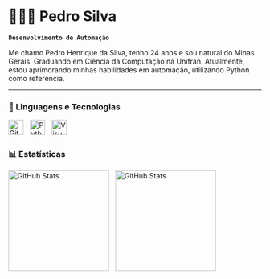 # 👩🏻‍💻 Pedro Silva

**`Desenvolvimento de Automação`**

Me chamo Pedro Henrique da Silva, tenho 24 anos e sou natural do Minas Gerais. Graduando em Ciência da Computação na Unifran. Atualmente, estou aprimorando minhas habilidades em automação, utilizando Python como referência.



---

### 🤖 Linguagens e Tecnologias

<img 
    align="left" 
    alt="Git" 
    title="Git"
    width="30px" 
    style="padding-right: 10px;" 
    src="https://cdn.jsdelivr.net/gh/devicons/devicon@latest/icons/git/git-original.svg" 
/>
<img 
    align="left" 
    alt="Python" 
    title="Python"
    width="30px" 
    style="padding-right: 10px;" 
    src="https://cdn.jsdelivr.net/gh/devicons/devicon@latest/icons/python/python-original.svg" 
/>
<img
    align="left" 
    alt="Visual Studio Code" 
    title="Visual Studio Code"
    width="30px" 
    style="padding-right: 10px;"
    src = "https://cdn.jsdelivr.net/gh/devicons/devicon@latest/devicon.min.css"
/>
<br/>
<br/>

### 📊 Estatísticas

<p>
  <img 
    align="left" 
    alt="GitHub Stats" 
    height="200" 
    style="padding-right: 10px;" 
    src="https://github-readme-stats.vercel.app/api?username=pedrosilva1403&show_icons=true&theme=tokyonight&include_all_commits=true&locale=pt-br" 
  />

<img 
      align="left" 
      alt="GitHub Stats" 
      height="200" 
      src="https://github-readme-stats.vercel.app/api/top-langs/?username=pedrosilva1403&theme=tokyonight&layout=compact&custom_title=Tecnologias&langs_count=9" 
  />

</p>
